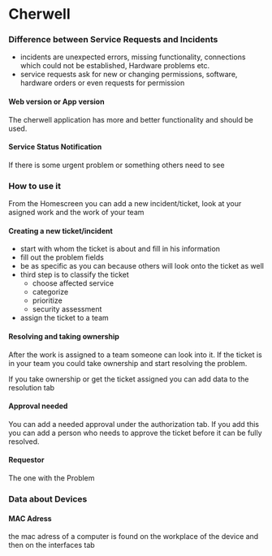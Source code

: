 # Cherwell


### Difference between Service Requests and Incidents

- incidents are unexpected errors, missing functionality, connections which could not be established, Hardware problems etc.
- service requests ask for new or changing permissions, software, hardware orders or even requests for permission


#### Web version or App version

The cherwell application has more and better functionality and should be used.

#### Service Status Notification

If there is some urgent problem or something others need to see

### How to use it

From the Homescreen you can add a new incident/ticket, look at your asigned work and the work of your team


#### Creating a new ticket/incident

- start with whom the ticket is about and fill in his information
- fill out the problem fields 
- be as specific as you can because others will look onto the ticket as well
- third step is to classify the ticket
  - choose affected service
  - categorize
  - prioritize
  - security assessment
- assign the ticket to a team


#### Resolving and taking ownership

After the work is assigned to a team someone can look into it. If the ticket is in your team you could take 
ownership and start resolving the problem.

If you take ownership or get the ticket assigned you can add data to the resolution tab


#### Approval needed 

You can add a needed approval under the authorization tab. If you add this you can add a person who needs to approve the ticket before it can be fully resolved. 

#### Requestor

The one with the Problem

### Data about Devices

#### MAC Adress

the mac adress of a computer is found on the workplace of the device and then on the interfaces tab
